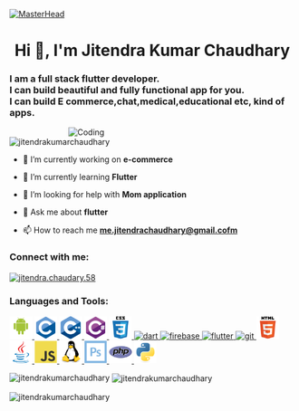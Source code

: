 [![MasterHead ](https://media.licdn.com/dms/image/D4E16AQFbzNe4rhMSKA/profile-displaybackgroundimage-shrink_350_1400/0/1683387884563?e=1688601600&v=beta&t=Z7agWBjmTDk9noL1lkWmh18JlDlnhnErS_TUv2dm_kg)](https://rishavchanda.io)
<h1 align="center">Hi 👋, I'm Jitendra Kumar Chaudhary</h1>
<h3>I am a full stack flutter developer.<br> I can build beautiful and fully functional app for you.<br> I can build E commerce,chat,medical,educational etc, kind of apps.</h3>
<img align="right" alt="Coding" width="400" src="[https://media.licdn.com/dms/image/D4E16AQFeOP4l978TZA/profile-displaybackgroundimage-shrink_350_1400/0/1683286764619?e=1688601600&v=beta&t=4fQZ6au3N3szuJzp5WRGhOvARJSDbT-jcRIhTi0YONQ]">

<p align="left"> <img src="https://komarev.com/ghpvc/?username=jitendrakumarchaudhary&label=Profile%20views&color=0e75b6&style=flat" alt="jitendrakumarchaudhary" /> </p>

- 🔭 I’m currently working on **e-commerce**

- 🌱 I’m currently learning **Flutter**

- 🤝 I’m looking for help with **Mom application**

- 💬 Ask me about **flutter**

- 📫 How to reach me **me.jitendrachaudhary@gmail.cofm**

<h3 align="left">Connect with me:</h3>
<p align="left">
<a href="https://fb.com/jitendra.chaudary.58" target="blank"><img align="center" src="https://raw.githubusercontent.com/rahuldkjain/github-profile-readme-generator/master/src/images/icons/Social/facebook.svg" alt="jitendra.chaudary.58" height="30" width="40" /></a>
</p>

<h3 align="left">Languages and Tools:</h3>
<p align="left"> <a href="https://developer.android.com" target="_blank" rel="noreferrer"> <img src="https://raw.githubusercontent.com/devicons/devicon/master/icons/android/android-original-wordmark.svg" alt="android" width="40" height="40"/> </a> <a href="https://www.cprogramming.com/" target="_blank" rel="noreferrer"> <img src="https://raw.githubusercontent.com/devicons/devicon/master/icons/c/c-original.svg" alt="c" width="40" height="40"/> </a> <a href="https://www.w3schools.com/cpp/" target="_blank" rel="noreferrer"> <img src="https://raw.githubusercontent.com/devicons/devicon/master/icons/cplusplus/cplusplus-original.svg" alt="cplusplus" width="40" height="40"/> </a> <a href="https://www.w3schools.com/cs/" target="_blank" rel="noreferrer"> <img src="https://raw.githubusercontent.com/devicons/devicon/master/icons/csharp/csharp-original.svg" alt="csharp" width="40" height="40"/> </a> <a href="https://www.w3schools.com/css/" target="_blank" rel="noreferrer"> <img src="https://raw.githubusercontent.com/devicons/devicon/master/icons/css3/css3-original-wordmark.svg" alt="css3" width="40" height="40"/> </a> <a href="https://dart.dev" target="_blank" rel="noreferrer"> <img src="https://www.vectorlogo.zone/logos/dartlang/dartlang-icon.svg" alt="dart" width="40" height="40"/> </a> <a href="https://firebase.google.com/" target="_blank" rel="noreferrer"> <img src="https://www.vectorlogo.zone/logos/firebase/firebase-icon.svg" alt="firebase" width="40" height="40"/> </a> <a href="https://flutter.dev" target="_blank" rel="noreferrer"> <img src="https://www.vectorlogo.zone/logos/flutterio/flutterio-icon.svg" alt="flutter" width="40" height="40"/> </a> <a href="https://git-scm.com/" target="_blank" rel="noreferrer"> <img src="https://www.vectorlogo.zone/logos/git-scm/git-scm-icon.svg" alt="git" width="40" height="40"/> </a> <a href="https://www.w3.org/html/" target="_blank" rel="noreferrer"> <img src="https://raw.githubusercontent.com/devicons/devicon/master/icons/html5/html5-original-wordmark.svg" alt="html5" width="40" height="40"/> </a> <a href="https://www.java.com" target="_blank" rel="noreferrer"> <img src="https://raw.githubusercontent.com/devicons/devicon/master/icons/java/java-original.svg" alt="java" width="40" height="40"/> </a> <a href="https://developer.mozilla.org/en-US/docs/Web/JavaScript" target="_blank" rel="noreferrer"> <img src="https://raw.githubusercontent.com/devicons/devicon/master/icons/javascript/javascript-original.svg" alt="javascript" width="40" height="40"/> </a> <a href="https://www.linux.org/" target="_blank" rel="noreferrer"> <img src="https://raw.githubusercontent.com/devicons/devicon/master/icons/linux/linux-original.svg" alt="linux" width="40" height="40"/> </a> <a href="https://www.photoshop.com/en" target="_blank" rel="noreferrer"> <img src="https://raw.githubusercontent.com/devicons/devicon/master/icons/photoshop/photoshop-line.svg" alt="photoshop" width="40" height="40"/> </a> <a href="https://www.php.net" target="_blank" rel="noreferrer"> <img src="https://raw.githubusercontent.com/devicons/devicon/master/icons/php/php-original.svg" alt="php" width="40" height="40"/> </a> <a href="https://www.python.org" target="_blank" rel="noreferrer"> <img src="https://raw.githubusercontent.com/devicons/devicon/master/icons/python/python-original.svg" alt="python" width="40" height="40"/> </a> </p>

<p><img align="left" src="https://github-readme-stats.vercel.app/api/top-langs?username=jitendrakumarchaudhary&show_icons=true&locale=en&layout=compact" alt="jitendrakumarchaudhary" /></p>

<p>&nbsp;<img align="center" src="https://github-readme-stats.vercel.app/api?username=jitendrakumarchaudhary&show_icons=true&locale=en" alt="jitendrakumarchaudhary" /></p>

<p><img align="center" src="https://github-readme-streak-stats.herokuapp.com/?user=jitendrakumarchaudhary&" alt="jitendrakumarchaudhary" /></p>
